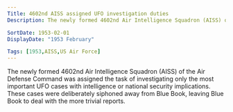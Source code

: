 ```yaml
---
Title: 4602nd AISS assigned UFO investigation duties
Description: The newly formed 4602nd Air Intelligence Squadron (AISS) of the Air Defense Command was assigned the task of investigating only the most important UFO cases with intelligence or national security implications. These cases were deliberately siphoned away from Blue Book, leaving Blue Book to deal with the more trivial reports.

SortDate: 1953-02-01
DisplayDate: "1953 February"

Tags: [1953,AISS,US Air Force]
---
```


The newly formed 4602nd Air Intelligence Squadron (AISS) of the Air Defense Command was assigned the task of investigating only the most important UFO cases with intelligence or national security implications. These cases were deliberately siphoned away from Blue Book, leaving Blue Book to deal with the more trivial reports.